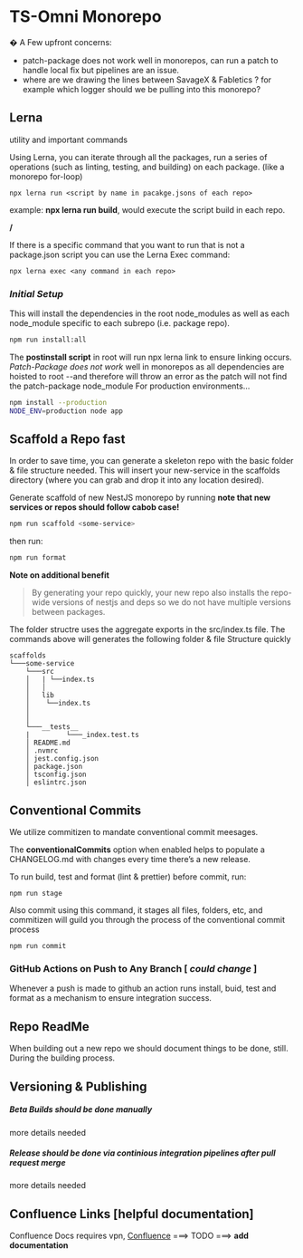 # TS-Omni Monorepo

&#x1F26A0; A Few upfront concerns: 
- patch-package does not work well in monorepos, can run a patch to handle local fix but pipelines are an issue.
- where are we drawing the lines between SavageX & Fabletics ? for example which logger should we be pulling into this monorepo? 

## Lerna

utility and important commands

Using Lerna, you can iterate through all the packages, run a series of operations (such as linting, testing, and building) on each package. (like a monorepo for-loop)

```
npx lerna run <script by name in pacakge.jsons of each repo>
```

example: **npx lerna run build**, would execute the script build in each repo.

**/**

If there is a specific command that you want to run that is not a package.json script you can use the Lerna Exec command:

```
npx lerna exec <any command in each repo>
```

### _Initial Setup_

This will install the dependencies in the root node_modules as well as each node_module specific to each subrepo (i.e. package repo).

```sh
npm run install:all
```

The **postinstall script** in root will run npx lerna link to ensure linking occurs. _Patch-Package does not work_ well in monorepos as all dependencies are hoisted to root --and therefore will throw an error as the patch will not find the patch-package node_module
For production environments...

```sh
npm install --production
NODE_ENV=production node app
```

## Scaffold a Repo fast

In order to save time, you can generate a skeleton repo with the basic folder & file structure needed. This will insert your new-service in the scaffolds directory (where you can grab and drop it into any location desired).

Generate scaffold of new NestJS monorepo by running **note that new services or repos should follow cabob case!**

```sh
npm run scaffold <some-service>
```

then run:

```sh
npm run format
```

**Note on additional benefit**

> By generating your repo quickly,
> your new repo also installs the repo-wide versions of nestjs and deps
> so we do not have multiple versions between packages.

The folder structre uses the aggregate exports in the src/index.ts file.
The commands above will generates the following folder & file Structure quickly

```
scaffolds
└───some-service
    └───src
    │   | └──index.ts
    │   │
    │   lib
    │    └──index.ts
    │
    │
    └───__tests__
    |         └───_index.test.ts
    │ README.md
    │ .nvmrc
    │ jest.config.json
    │ package.json
    │ tsconfig.json
    │ eslintrc.json
```

## Conventional Commits

We utilize commitizen to mandate conventional commit meesages.

The **conventionalCommits** option when enabled helps to populate a CHANGELOG.md with changes every time there’s a new release.

To run build, test and format (lint & prettier) before commit, run:

```
npm run stage
```

Also commit using this command, it stages all files, folders, etc, and commitizen will guild you through the process of the conventional commit process

```
npm run commit
```

### GitHub Actions on Push to Any Branch [ *could change* ]

Whenever a push is made to github an action runs install, buid, test and format as a mechanism to ensure integration success.

## Repo ReadMe

When building out a new repo we should document things to be done, still. During the building process.

## Versioning & Publishing

##### Beta Builds should be done manually

more details needed

##### Release should be done via continious integration pipelines after pull request merge

more details needed

## Confluence Links [helpful documentation]

Confluence Docs requires vpn, [Confluence](https://confluence.techstyle.net)
===> TODO ===> **add documentation**

